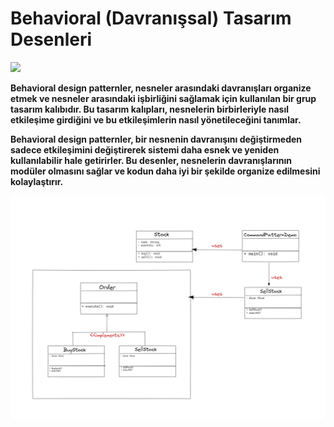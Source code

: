 # **Behavioral (Davranışsal) Tasarım Desenleri**

![](./images/14-Behavioral%20tasarım%20deseni.png)

**Behavioral design patternler, nesneler arasındaki davranışları organize etmek ve nesneler arasındaki işbirliğini sağlamak için kullanılan bir grup tasarım kalıbıdır. Bu tasarım kalıpları, nesnelerin birbirleriyle nasıl etkileşime girdiğini ve bu etkileşimlerin nasıl yönetileceğini tanımlar.**

**Behavioral design patternler, bir nesnenin davranışını değiştirmeden sadece etkileşimini değiştirerek sistemi daha esnek ve yeniden kullanılabilir hale getirirler. Bu desenler, nesnelerin davranışlarının modüler olmasını sağlar ve kodun daha iyi bir şekilde organize edilmesini kolaylaştırır.**

![](/images/16-Behavioral-Command.png)
